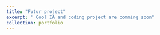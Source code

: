 ```yaml
---
title: "Futur project"
excerpt: " Cool IA and coding project are comming soon"
collection: portfolio
---
```


